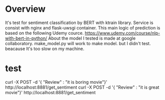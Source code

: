 # Overview

It's test for sentiment classification by BERT with ktrain library.
Service is consist with nginx and flask-uwsgi container.
This main logic of prediction is based on the following Udemy cource.
https://www.udemy.com/course/nlp-with-bert-in-python/
About the model I tested is made at google collaboratory.
make_model.py will work to make model. but I didn't test. beacause It's too slow on my machine.

# test
curl -X POST -d '{ "Review" : "it is boring movie"}' http://localhost:8881/get_sentiment
curl -X POST -d '{ "Review" : "it is great movie"}' http://localhost:8881/get_sentiment

